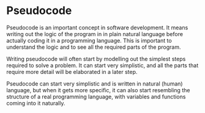 # Pseudocode

Pseudocode is an important concept in software development. It means writing out the logic of the program in in plain natural language before actually coding it in a programming language. This is important to understand the logic and to see all the required parts of the program.

Writing pseudocode will often start by modelling out the simplest steps required to solve a problem. It can start very simplistic, and all the parts that require more detail will be elaborated in a later step.

Pseudocode can start very simplistic and is written in natural (human) language, but when it gets more specific, it can also start resembling the structure of a real programming language, with variables and functions coming into it naturally.
